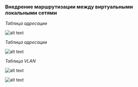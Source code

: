 ### Внедрение маршрутизации между виртуальными локальными сетями

*Таблица адресации*

![alt text](https://github.com/Eliminir/OTUSLABS/blob/Labs/LAB6/1.JPG)

*Таблица адресации*

![alt text](https://github.com/Eliminir/OTUSLABS/blob/Labs/LAB6/2.JPG)

*Таблица VLAN*

![alt text](https://github.com/Eliminir/OTUSLABS/blob/Labs/LAB6/3.JPG)

![alt text](https://github.com/Eliminir/OTUSLABS/blob/Labs/LAB6/4.JPG)


